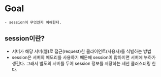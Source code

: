 # Goal

```
- session이 무엇인지 이해한다.
```

## session이란?
- 서버가 해당 서버(웹)로 접근(request)한 클라이언트(사용자)를 식별하는 방법
- session은 서버의 메모리를 사용하기 때문에 session이 많아지면 서버에 부하가 생긴다. 그래서 별도의 서버를 두어 session 정보를 저장하는 세션 클러스터링 한다.